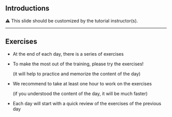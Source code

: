## Introductions

⚠️ This slide should be customized by the tutorial instructor(s).

<!--

- Hello! We are:

   - 👷🏻‍♀️ AJ ([@s0ulshake], [EphemeraSearch])

   - 🚁 Alexandre ([@alexbuisine], Enix SAS)

   - 🐳 Jérôme ([@jpetazzo], Ardan Labs)

   - 🐳 Jérôme ([@jpetazzo], Enix SAS)

   - 🐳 Jérôme ([@jpetazzo], Tiny Shell Script LLC)

-->

<!--

- The training will run for 4 hours, with a 10 minutes break every hour

  (the middle break will be a bit longer)

-->

<!--

- The workshop will run from XXX to YYY

- There will be a lunch break at ZZZ

  (And coffee breaks!)

-->

<!--

- Feel free to interrupt for questions at any time

- *Especially when you see full screen container pictures!*

- Live feedback, questions, help: @@CHAT@@

-->

<!--

- You ~~should~~ must ask questions! Lots of questions!

  (especially when you see full screen container pictures)

- Use @@CHAT@@ to ask questions, get help, etc.

-->

<!-- -->

[@alexbuisine]: https://twitter.com/alexbuisine
[EphemeraSearch]: https://ephemerasearch.com/
[@jpetazzo]: https://twitter.com/jpetazzo
[@s0ulshake]: https://twitter.com/s0ulshake

---

## Exercises

- At the end of each day, there is a series of exercises

- To make the most out of the training, please try the exercises!

  (it will help to practice and memorize the content of the day)

- We recommend to take at least one hour to work on the exercises

  (if you understood the content of the day, it will be much faster)

- Each day will start with a quick review of the exercises of the previous day

